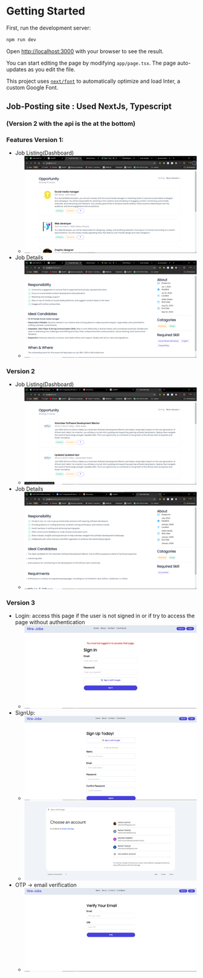 # Getting Started

First, run the development server:

```bash
npm run dev
```

Open [http://localhost:3000](http://localhost:3000) with your browser to see the result.

You can start editing the page by modifying `app/page.tsx`. The page auto-updates as you edit the file.

This project uses [`next/font`](https://nextjs.org/docs/basic-features/font-optimization) to automatically optimize and load Inter, a custom Google Font.

## Job-Posting site : Used NextJs, Typescript 
  ### (Version 2 with the api is the at the bottom)
  ### Features Version 1:
  - Job Listing(Dashboard)
    - ![Logo](public/images/dash.png)
  - Job Details
    - ![Logo](public/images/detail.png)

    
  ### Version 2
  - Job Listing(Dashboard)
    - ![Logo](public/images/api-dash.png)
  - Job Details
    - ![Logo](public/images/api-detail.png)

  ### Version 3
  - Login: access this page if the user is not signed in or if try to access the page without authentication
    - ![Logo](public/images/must-login.png)
  - SignUp:
    - ![Logo](public/images/signup.png)
    - ![Logo](public/images/google-signin.png)
  - OTP -> email verification
      -  ![Logo](public/images/otp.png)

